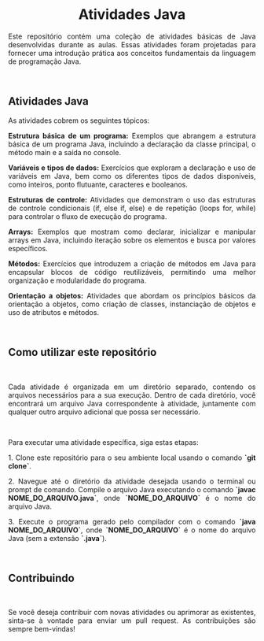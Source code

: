 <div align="center">
  <h1>Atividades Java</h1>
</div>

<div align="justify">
  <p>Este repositório contém uma coleção de atividades básicas de Java desenvolvidas durante as aulas. Essas atividades foram projetadas para fornecer 
  uma introdução prática aos conceitos fundamentais da linguagem de programação Java.</p>
</div><br>

<div align="justify">
  <h2>Atividades Java</h2>
  <p>As atividades cobrem os seguintes tópicos:</p>

  <p><b>Estrutura básica de um programa:</b> Exemplos que abrangem a estrutura básica de um programa Java, incluindo a declaração da classe principal, o método main e a saída no console.</p>
  <p><b>Variáveis e tipos de dados:</b> Exercícios que exploram a declaração e uso de variáveis em Java, bem como os diferentes tipos de dados disponíveis, como inteiros, ponto flutuante, caracteres e booleanos.</p>
  <p><b>Estruturas de controle:</b> Atividades que demonstram o uso das estruturas de controle condicionais (if, else if, else) e de repetição (loops for, while) para controlar o fluxo de execução do programa.</p>
  <p><b>Arrays:</b> Exemplos que mostram como declarar, inicializar e manipular arrays em Java, incluindo iteração sobre os elementos e busca por valores específicos.</p>
  <p><b>Métodos:</b> Exercícios que introduzem a criação de métodos em Java para encapsular blocos de código reutilizáveis, permitindo uma melhor organização e modularidade do programa.</p>
  <p><b>Orientação a objetos:</b> Atividades que abordam os princípios básicos da orientação a objetos, como criação de classes, instanciação de objetos e uso de atributos e métodos.</p>
</div><br>

<div align="justify">
  <h2>Como utilizar este repositório</h2><br>
  <p>Cada atividade é organizada em um diretório separado, contendo os arquivos necessários para a sua execução. Dentro de cada diretório, você encontrará um arquivo Java correspondente à atividade, juntamente com qualquer outro arquivo adicional que possa ser necessário.</p><br>

  <p>Para executar uma atividade específica, siga estas etapas:</p>
  <p>1. Clone este repositório para o seu ambiente local usando o comando <b>`git clone`</b>.</p>
  <p>2. Navegue até o diretório da atividade desejada usando o terminal ou prompt de comando. Compile o arquivo Java executando o comando <b>`javac NOME_DO_ARQUIVO.java`</b>, onde <b>`NOME_DO_ARQUIVO`</b> é o nome do arquivo Java.</p>
  <p>3. Execute o programa gerado pelo compilador com o comando <b>`java NOME_DO_ARQUIVO`</b>, onde <b>`NOME_DO_ARQUIVO`</b> é o nome do arquivo Java (sem a extensão <b>`.java`</b>).</p>
</div><br>

<div align="justify">
  <h2>Contribuindo</h2><br>
  <p>Se você deseja contribuir com novas atividades ou aprimorar as existentes, sinta-se à vontade para enviar um pull request. As contribuições são sempre bem-vindas!</p>
</div>
